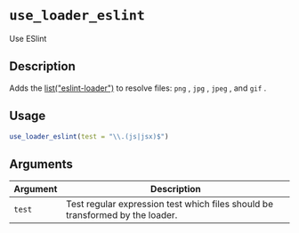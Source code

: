 # `use_loader_eslint`

Use ESlint


## Description

Adds the [list("eslint-loader")](https://github.com/webpack-contrib/eslint-loader) 
 to resolve files: `png` , `jpg` , `jpeg` , and `gif` .


## Usage

```r
use_loader_eslint(test = "\\.(js|jsx)$")
```


## Arguments

Argument      |Description
------------- |----------------
`test`     |     Test regular expression test which files should be transformed by the loader.


